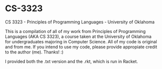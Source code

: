 # CS-3323
CS 3323 - Principles of Programming Languages - University of Oklahoma

This is a compilation of all of my work from Principles of Programming Languages (AKA CS 3323), a course taken at the University of Oklahoma for undergraduates majoring in Computer Science. All of my code is original and from me. If you intend to use my code, please provide appropiate credit to the author (me). Thanks! :)

I provided both the .txt version and the .rkt, which is run in Racket.
